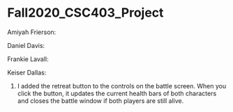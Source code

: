 # Fall2020_CSC403_Project




Amiyah Frierson:









Daniel Davis:







Frankie Lavall: 







Keiser Dallas: 
1. I added the retreat button to the controls on the battle screen. When you click the button, it updates the current health bars of both characters and closes the battle window if both players are still alive. 
